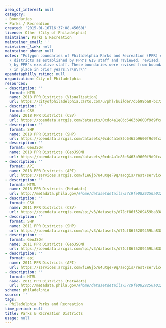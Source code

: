 ```yaml
---
area_of_interest: null
category:
- Boundaries
- Parks / Recreation
created: '2015-01-16T16:37:08.456601'
license: Other (City of Philadelphia)
maintainer: Parks & Recreation
maintainer_email: ''
maintainer_link: null
maintainer_phone: null
notes: "Polygon boundaries of Philadelphia Parks and Recreation (PPR) operational\
  \ districts as established by PPR's GIS staff and reviewed, revised, and approved\
  \ by PPR's executive staff. These boundaries were revised from boundaries that were\
  \ in place in prior years.\r\n\r\n"
opendataphilly_rating: null
organization: City of Philadelphia
resources:
- description: ''
  format: HTML
  name: 2018 PPR Districts (Visualization)
  url: https://cityofphiladelphia.carto.com/u/phl/builder/d5b99ba8-bc72-460b-8d95-2c29c1efdeb8/embed
- description: ''
  format: CSV
  name: 2018 PPR Districts (CSV)
  url: https://opendata.arcgis.com/datasets/0cdc4a1e86c6463b9600f9d9fca39875_0.csv
- description: ''
  format: SHP
  name: 2018 PPR Districts (SHP)
  url: https://opendata.arcgis.com/datasets/0cdc4a1e86c6463b9600f9d9fca39875_0.zip
- description: ''
  format: GeoJSON
  name: 2018 PPR Districts (GeoJSON)
  url: https://opendata.arcgis.com/datasets/0cdc4a1e86c6463b9600f9d9fca39875_0.geojson
- description: ''
  format: API
  name: 2018 PPR Districts (API)
  url: https://services.arcgis.com/fLeGjb7u4uXqeF9q/arcgis/rest/services/PPR_Districts_2018/FeatureServer/0/query?outFields=*&where=1%3D1
- description: ''
  format: HTML
  name: 2018 PPR Districts (Metadata)
  url: http://metadata.phila.gov/#home/datasetdetails/57c9fe0829250a01219e87a9/representationdetails/5ad75528b3a57726ff0dc00c/
- description: ''
  format: CSV
  name: 2011 PPR Districts (CSV)
  url: https://opendata.arcgis.com/api/v3/datasets/d71cf86f5209459ba838995969f055f0_0/downloads/data?format=csv&spatialRefId=4326&where=1%3D1
- description: ''
  format: SHP
  name: 2011 PPR Districts (SHP)
  url: https://opendata.arcgis.com/api/v3/datasets/d71cf86f5209459ba838995969f055f0_0/downloads/data?format=shp&spatialRefId=4326&where=1%3D1
- description: ''
  format: GeoJSON
  name: 2011 PPR Districts (GeoJSON)
  url: https://opendata.arcgis.com/api/v3/datasets/d71cf86f5209459ba838995969f055f0_0/downloads/data?format=geojson&spatialRefId=4326&where=1%3D1
- description: ''
  format: api
  name: 2011 PPR Districts (API)
  url: https://services.arcgis.com/fLeGjb7u4uXqeF9q/arcgis/rest/services/PPR_Districts_2011/FeatureServer
- description: ''
  format: HTML
  name: 2011 PPR Districts (Metadata)
  url: http://metadata.phila.gov/#home/datasetdetails/57c9fe0829250a01219e87a9/representationdetails/57c9fe0829250a01219e87ad/
schema: philadelphia
source: ''
tags:
- Philadelphia Parks and Recreation
time_period: null
title: Parks & Recreation Districts
usage: null
---
```

